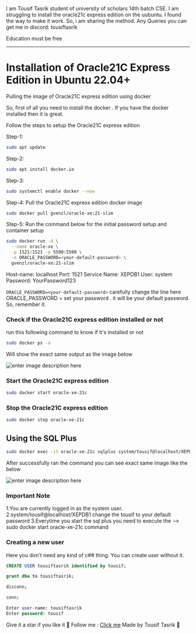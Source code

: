 I am Tousif Tasrik student of university of scholars
14th batch CSE. I am struggling to install the oracle21c express edition on the uubuntu.
I found the way to make it work. So, i am sharing the method. 
Any Queries you can get me in discord: tousiftasrik

Education must be free

---
# Installation of Oracle21C Express Edition in Ubuntu 22.04+

Pulling the image of Oracle21C express edition using docker 

So, first of all you need to install the docker . If you have the docker installed then it is great.

Follow the steps to setup the Oracle21C express edition 

Step-1:
```bash
sudo apt update
```

Step-2:
```bash
sudo apt install docker.io
```

Step-3:
```bash
sudo systemctl enable docker --now
```

Step-4: Pull the Oracle21C express edition docker image 
```bash
sudo docker pull gvenzl/oracle-xe:21-slim
```

Step-5:
Run the command below for the initial password setup and container setup
```bash 
sudo docker run -d \
  --name oracle-xe \
  -p 1521:1521 -p 5500:5500 \
  -e ORACLE_PASSWORD=<your-default-password> \
  gvenzl/oracle-xe:21-slim
```

Host-name: localhost
Port: 1521
Service Name: XEPDB1
User: system
Password: YourPassword123

`ORACLE_PASSWORD=<your-default-password>` carefully change the line here ORACLE_PASSWORD = set your password . it will be your default password. So, remember it.


### Check if the Oracle21C express edition installed or not

run this following command to know if it's installed or not

```bash 
sudo docker ps -a
```

Will show the exact same output as the image below

![enter image description here](https://i.imgur.com/ZNCxrU8.png)


### Start the Oracle21C express edition

```bash
sudo docker start oracle-xe-21c
```

### Stop the Oracle21C express edition

```bash
sudo docker stop oracle-xe-21c
```

## Using the SQL Plus 

```bash
sudo docker exec -it oracle-xe-21c sqlplus system/tousif@localhost/XEPDB1
```

After successfully ran the command you can see exact same image like the below

![enter image description here](https://i.imgur.com/ek4lcus.png)

### Important Note
1.You are currently logged in as the system user.
2.system/tousif@localhost/XEPDB1 change the tousif to your default password
3.Everytime you start the sql plus you need to execute the
--> sudo docker start oracle-xe-21c 
command

### Creating a new user

Here you don't need any kind of c## thing. You can create user without it.

```sql
CREATE USER tousiftasrik identified by tousif;
```

```sql
grant dba to tousiftasrik;
```

```sql
disconn;
```

```sql
conn;
```

```sql
Enter user-name: tousiftasrik
Enter password: tousif
```


Give it a star if you like it 🌟
Follow me : [Click me](https://github.com/lowercase-tousif)
Made by Tousif Tasrik 💖
